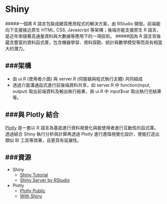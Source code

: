 # Shiny
#####一個將 R 語言包裝成網頁應用程式的解決方案，由 RStudio 開發。前端能向下支援接近原生 HTML, CSS, Javascript 等架構；後端亦能支援原生 R 語言，是近年來隨著高通量資料與大數據等應用下的一項技術。
#####因為 R 語言背後蘊含豐富的資料函式庫，包含機器學習、資料探勘、統計與數學模型等而具有相當大的潛力。

###架構
---
* 由 ui.R (使用者介面) 與 server.R (伺服器與程式執行主體) 共同組成
* 透過介面溝通函式進行前後端資料共享，如 server.R 中 function(input, output) 取出前端資料及輸出執行結果，與 ui.R 中 input$var 取出執行完結果等。

###與 Plotly 結合
---
[Plotly](https://plot.ly/) 是一套以 R 語言為基底進行資料視覺化與能使用者進行互動性的函式庫。透過結合 Shiny 執行分析與計算再透過 Plotly 進行進階視覺化設計，便能打造出類似 BI 工具等效果，且更具有延展性。

###資源
---
* Shiny
    * [Shiny Tutorial](http://shiny.rstudio.com/tutorial/)
    * [Shiny Server by RStudio](https://www.rstudio.com/products/shiny/shiny-server2/)
* Plotly
    * [Plotly Public](https://plot.ly/feed/)
    * [With Shiny](https://plot.ly/r/shiny-tutorial/)




